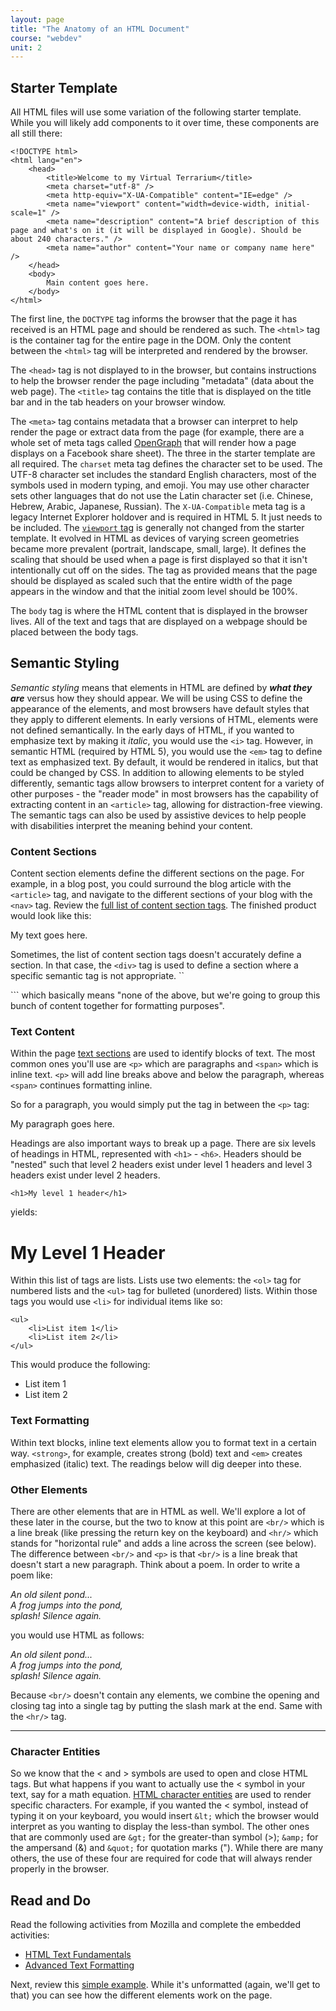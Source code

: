 ```yaml
---
layout: page
title: "The Anatomy of an HTML Document"
course: "webdev"
unit: 2
---
```


## Starter Template
All HTML files will use some variation of the following starter template. While you will likely add components to it over time, these components are all still there:

	<!DOCTYPE html>
	<html lang="en">
		<head>
			<title>Welcome to my Virtual Terrarium</title>
			<meta charset="utf-8" />
			<meta http-equiv="X-UA-Compatible" content="IE=edge" />
			<meta name="viewport" content="width=device-width, initial-scale=1" />
			<meta name="description" content="A brief description of this page and what's on it (it will be displayed in Google). Should be about 240 characters." />
			<meta name="author" content="Your name or company name here" />
		</head>
		<body>
			Main content goes here.
		</body>
	</html>

The first line, the ```DOCTYPE``` tag informs the browser that the page it has received is an HTML page and should be rendered as such. The ```<html>``` tag is the container tag for the entire page in the DOM. Only the content between the ```<html>``` tag will be interpreted and rendered by the browser.

The ```<head>``` tag is not displayed to in the browser, but contains instructions to help the browser render the page including "metadata" (data about the web page). The ```<title>``` tag contains the title that is displayed on the title bar and in the tab headers on your browser window.

The ```<meta>``` tag contains metadata that a browser can interpret to help render the page or extract data from the page (for example, there are a whole set of meta tags called [OpenGraph](https://developers.facebook.com/docs/sharing/webmasters/) that will render how a page displays on a Facebook share sheet). The three in the starter template are all required. The ```charset``` meta tag defines the character set to be used. The UTF-8 character set includes the standard English characters, most of the symbols used in modern typing, and emoji. You may use other character sets other languages that do not use the Latin character set (i.e. Chinese, Hebrew, Arabic, Japanese, Russian). The ```X-UA-Compatible``` meta tag is a legacy Internet Explorer holdover and is required in HTML 5. It just needs to be included. The [```viewport``` tag](https://developer.mozilla.org/en-US/docs/Web/HTML/Viewport_meta_tag) is generally not changed from the starter template. It evolved in HTML as devices of varying screen geometries became more prevalent (portrait, landscape, small, large). It defines the scaling that should be used when a page is first displayed so that it isn't intentionally cut off on the sides. The tag as provided means that the page should be displayed as scaled such that the entire width of the page appears in the window and that the initial zoom level should be 100%.

The ```body``` tag is where the HTML content that is displayed in the browser lives. All of the text and tags that are displayed on a webpage should be placed between the body tags.

## Semantic Styling
_Semantic styling_ means that elements in HTML are defined by ***what they are*** versus how they should appear. We will be using CSS to define the appearance of the elements, and most browsers have default styles that they apply to different elements. In early versions of HTML, elements were not defined semantically. In the early days of HTML, if you wanted to emphasize text by making it _italic_, you would use the ```<i>``` tag. However, in semantic HTML (required by HTML 5), you would use the ```<em>``` tag to define text as emphasized text. By default, it would be rendered in italics, but that could be changed by CSS. In addition to allowing elements to be styled differently, semantic tags allow browsers to interpret content for a variety of other purposes - the "reader mode" in most browsers has the capability of extracting content in an ```<article>``` tag, allowing for distraction-free viewing. The semantic tags can also be used by assistive devices to help people with disabilities interpret the meaning behind your content.

### Content Sections
Content section elements define the different sections on the page. For example, in a blog post, you could surround the blog article with the ```<article>``` tag, and navigate to the different sections of your blog with the ```<nav>``` tag. Review the [full list of content section tags](https://developer.mozilla.org/en-US/docs/Web/HTML/Element#content_sectioning). The finished product would look like this:
	<article>
		My text goes here.
	</article>

Sometimes, the list of content section tags doesn't accurately define a section. In that case, the ```<div>``` tag is used to define a section where a specific semantic tag is not appropriate. ``<div>``` which basically means "none of the above, but we're going to group this bunch of content together for formatting purposes".

### Text Content
Within the page [text sections](https://developer.mozilla.org/en-US/docs/Web/HTML/Element#text_content) are used to identify blocks of text. The most common ones you'll use are ```<p>``` which are paragraphs and ```<span>``` which is inline text. ```<p>``` will add line breaks above and below the paragraph, whereas ```<span>``` continues formatting inline.

So for a paragraph, you would simply put the tag in between the ```<p>``` tag:
	<p>My paragraph goes here.</p>
	
Headings are also important ways to break up a page. There are six levels of headings in HTML, represented with ```<h1>``` - ```<h6>```. Headers should be "nested" such that level 2 headers exist under level 1 headers and level 3 headers exist under level 2 headers.

	<h1>My level 1 header</h1>
	
yields:

<h1>My Level 1 Header</h1>

Within this list of tags are lists. Lists use two elements: the ```<ol>``` tag for numbered lists and the ```<ul>``` tag for bulleted (unordered) lists. Within those tags you would use ```<li>``` for individual items like so:

	<ul>
		<li>List item 1</li>
		<li>List item 2</li>
	</ul>

This would produce the following:
<ul>
<li>List item 1</li>
<li>List item 2</li>
</ul>

### Text Formatting
Within text blocks, inline text elements allow you to format text in a certain way. ```<strong>```, for example, creates strong (bold) text and ```<em>``` creates emphasized (italic) text. The readings below will dig deeper into these.

### Other Elements
There are other elements that are in HTML as well. We'll explore a lot of these later in the course, but the two to know at this point are ```<br/>``` which is a line break (like pressing the return key on the keyboard) and ```<hr/>``` which stands for "horizontal rule" and adds a line across the screen (see below). The difference between ```<br/>``` and ```<p>``` is that ```<br/>``` is a line break that doesn't start a new paragraph. Think about a poem. In order to write a poem like:
<p><em>An old silent pond...<br/>
A frog jumps into the pond,<br/>
splash! Silence again.</em></p>

you would use HTML as follows:
	<p>
		<em>An old silent pond...<br/>
		A frog jumps into the pond,<br/>
		splash! Silence again.</em>
	</p>

Because ```<br/>``` doesn't contain any elements, we combine the opening and closing tag into a single tag by putting the slash mark at the end. Same with the ```<hr/>``` tag.

<hr>

### Character Entities
So we know that the &lt; and &gt; symbols are used to open and close HTML tags. But what happens if you want to actually use the &lt; symbol in your text, say for a math equation. [HTML character entities](https://developer.mozilla.org/en-US/docs/Glossary/Entity) are used to render specific characters. For example, if you wanted the &lt; symbol, instead of typing it on your keyboard, you would insert ```&lt;``` which the browser would interpret as you wanting to display the less-than symbol. The other ones that are commonly used are ```&gt;``` for the greater-than symbol (&gt;); ```&amp;``` for the ampersand (&amp;) and ```&quot;``` for quotation marks ("). While there are many others, the use of these four are required for code that will always render properly in the browser.

## Read and Do
Read the following activities from Mozilla and complete the embedded activities:
* [HTML Text Fundamentals](https://developer.mozilla.org/en-US/docs/Learn/HTML/Introduction_to_HTML/HTML_text_fundamentals)
* [Advanced Text Formatting](https://developer.mozilla.org/en-US/docs/Learn/HTML/Introduction_to_HTML/Advanced_text_formatting)

Next, review this [simple example](https://codepen.io/mjsamberg/pen/YzGRWLV?editors=1000). While it's unformatted (again, we'll get to that) you can see how the different elements work on the page.
